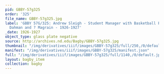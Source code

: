 ```yaml
---
pid: GBBY-57g325
order: '325'
file_name: GBBY-57g325.jpg
label: 'GBBY 57G/325: Andrew Sleigh - Student Manager with Basketball Players: Raymond
  Dahman and ? Magrain - 1926-1927'
_date: 1926-1927
object_type: glass plate negative
source: http://archives.nd.edu/Bagby/GBBY-57g325.jpg
thumbnail: "/img/derivatives/iiif/images/GBBY-57g325/full/250,/0/default.jpg"
manifest: "/img/derivatives/iiif/images/GBBY-57g325/manifest.json"
full: "/img/derivatives/iiif/images/GBBY-57g325/full/1140,/0/default.jpg"
layout: bagby_item
collection: bagby
---
```

